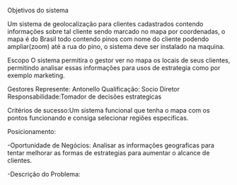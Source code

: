 Objetivos do sistema

Um sistema de geolocalização para clientes cadastrados contendo informações sobre tal cliente sendo marcado no mapa por coordenadas, o mapa é do Brasil todo contendo pinos com nome do cliente
podendo ampliar(zoom) até a rua do pino, o sistema deve ser instalado na maquina.

Escopo
O sistema permitira o gestor ver no mapa os locais de seus clientes, permitindo analisar essas informações para usos de estrategia como por exemplo marketing.

Gestores
Represente: Antonello
Qualificação: Socio Diretor
Responsabilidade:Tomador de decisões estrategicas

Critérios de sucesso:Um sistema funcional que tenha o mapa com os pontos funcionando e consiga selecionar regiões especificas.

Posicionamento:

-Oportunidade de Negócios:
Analisar as informações geograficas para tentar melhorar as formas de estrategias para aumentar o alcance de clientes.

-Descrição do Problema:

